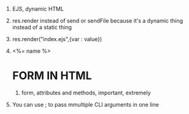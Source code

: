 1. EJS, dynamic HTML
2. res.render instead of send or sendFile because it's a dynamic thing instead of a static thing
3. res.render("index.ejs",{var : value})
4. <%= name %>

   # FORM IN HTML
   1. form, attributes and methods, important, extremely

5. You can use ; to pass mmultiple CLI arguments in one line
